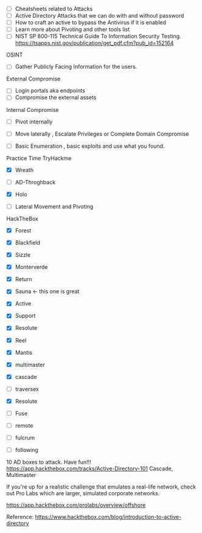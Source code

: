 
- [ ] Cheatsheets related to Attacks 
- [ ] Active Directory Attacks that we can do with and without password
- [ ] How to craft an active to bypass the Antivirus if it is enabled
- [ ] Learn more about Pivoting and other tools list
- [ ] NIST SP 800-115 Technical Guide To Information Security Testing.
https://tsapps.nist.gov/publication/get_pdf.cfm?pub_id=152164

OSINT
- [ ] Gather Publicly Facing Information for the users.

External Compromise
- [ ] Login portals aka endpoints
- [ ] Compromise the external assets

Internal Compromise 
- [ ] Pivot internally
- [ ] Move laterally , Escalate Privileges or Complete Domain Compromise
- [ ] Basic Enumeration , basic exploits and use what you found.


Practice Time
TryHackme
- [x] Wreath
- [ ] AD-Throghback
- [x] Holo
- [ ] Lateral Movement and Pivoting


HackTheBox
- [x] Forest 
- [x] Blackfield
- [x] Sizzle 
- [x] Monterverde
- [x] Return
- [x] Sauna <- this one is great
- [x] Active
- [x] Support


- [x] Resolute 
- [x] Reel
- [x] Mantis 
- [x] multimaster
- [x] cascade 


- [ ] traversex
- [x] Resolute
- [ ] Fuse
- [ ] remote
- [ ] fulcrum
- [ ] following


10 AD boxes to attack. Have fun!!!
https://app.hackthebox.com/tracks/Active-Directory-101
Cascade, Multimaster

If you're up for a realistic challenge that emulates a real-life network, check out Pro Labs which are larger, simulated corporate networks.

https://app.hackthebox.com/prolabs/overview/offshore

Reference: https://www.hackthebox.com/blog/introduction-to-active-directory


